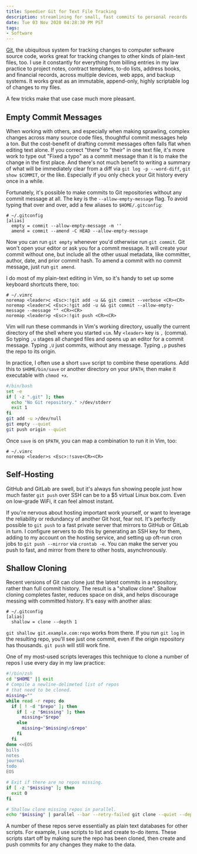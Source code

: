 ```yaml
---
title: Speedier Git for Text File Tracking
description: streamlining for small, fast commits to personal records
date: Tue 03 Nov 2020 04:28:30 PM PST
tags:
- Software
---
```


[Git](https://git-scm.com/), the ubiquitous system for tracking changes to computer software source code, works great for tracking changes to other kinds of plain-text files, too.  I use it constantly for everything from billing entries in my law practice to project notes, contract templates, to-do lists, address books, and financial records, across multiple devices, web apps, and backup systems.  It works great as an immutable, append-only, highly scriptable log of changes to my files.

A few tricks make that use case much more pleasant.

## Empty Commit Messages

When working with others, and especially when making sprawling, complex changes across many source code files, thoughtful commit messages help a ton.  But the cost-benefit of drafting commit messages often falls flat when editing text alone.  If you correct "there" to "their" in one text file, it's more work to type out "Fixed a typo" as a commit message than it is to make the change in the first place.  And there's not much benefit to writing a summary of what will be immediately clear from a diff via `git log -p --word-diff`, `git show $COMMIT`, or the like.  Especially if you only check your Git history every once in a while.

Fortunately, it's possible to make commits to Git repositories without any commit message at all.  The key is the `--allow-empty-message` flag.  To avoid typing that over and over, add a few aliases to `$HOME/.gitconfig`:

```
# ~/.gitconfig
[alias]
  empty = commit --allow-empty-message -m ''
  amend = commit --amend -C HEAD --allow-empty-message
```

Now you can run `git empty` whenever you'd otherwise run `git commit`.  Git won't open your editor or ask you for a commit message.  It will create your commit without one, but include all the other usual metadata, like committer, author, date, and prior commit hash.  To amend a commit with no commit message, just run `git amend`.

I do most of my plain-text editing in Vim, so it's handy to set up some keyboard shortcuts there, too:

```
# ~/.vimrc
noremap <leader>c <Esc>:!git add -u && git commit --verbose <CR><CR>
noremap <leader>C <Esc>:!git add -u && git commit --allow-empty-message --message "" <CR><CR>
noremap <leader>p <Esc>:!git push <CR><CR>
```

Vim will run these commands in Vim's working directory, usually the current directory of the shell where you started `vim`.  My `<leader>` key is `,` (comma).  So typing `,u` stages all changed files and opens up an editor for a commit message.  Typing `,U` just commits, without any message.  Typing `,p` pushes the repo to its origin.

In practice, I often use a short `save` script to combine these operations.  Add this to `$HOME/bin/save` or another directory on your `$PATH`, then make it executable with `chmod +x`.

```bash
#/bin/bash
set -e
if [ -z ".git" ]; then
  echo "No Git repository." >/dev/stderr
  exit 1
fi
git add -u >/dev/null
git empty --quiet
git push origin --quiet
```

Once `save` is on `$PATH`, you can map a combination to run it in Vim, too:

```
# ~/.vimrc
noremap <leader>s <Esc>:!save<CR><CR>
```

## Self-Hosting

GitHub and GitLab are swell, but it's always fun showing people just how much faster `git push` over SSH can be to a $5 virtual Linux box.com.  Even on low-grade WiFi, it can feel almost instant.

If you're nervous about hosting important work yourself, or want to leverage the reliability or redundancy of another Git host, fear not.  It's perfectly possible to `git push` to a fast private server that mirrors to GitHub or GitLab in turn.  I configure servers to do this by generating an SSH key for them, adding to my account on the hosting service, and setting up oft-run cron jobs to `git push --mirror` via `crontab -e`.  You can make the server you push to fast, and mirror from there to other hosts, asynchronously.

## Shallow Cloning

Recent versions of Git can clone just the latest commits in a repository, rather than full commit history.  The result is a "shallow clone".  Shallow cloning completes faster, reduces space on disk, and helps discourage messing with committed history.  It's easy with another alias:

```
# ~/.gitconfig
[alias]
  shallow = clone --depth 1
```

`git shallow git.example.com:repo` works from there.  If you run `git log` in the resulting repo, you'll see just one commit, even if the origin repository has thousands.  `git push` will still work fine.

One of my most-used scripts leverages this technique to clone a number of repos I use every day in my law practice:

```zsh
#!/bin/zsh
cd "$HOME" || exit
# Compile a newline-delimeted list of repos
# that need to be cloned.
missing=""
while read -r repo; do
  if [ ! -d "$repo" ]; then
    if [ -z "$missing" ]; then
      missing="$repo"
    else
      missing="$missing\n$repo"
    fi
  fi
done <<EOS
bills
notes
journal
todo
EOS

# Exit if there are no repos missing.
if [ -z "$missing" ]; then
  exit 0
fi

# Shallow clone missing repos in parallel.
echo "$missing" | parallel --bar --retry-failed git clone --quiet --depth 1 git.example.com:{} &
```

A number of these repos serve essentially as plain text databases for other scripts.  For example, I use scripts to list and create to-do items.  These scripts start off by making sure the repo has been cloned, then create and push commits for any changes they make to the data.
